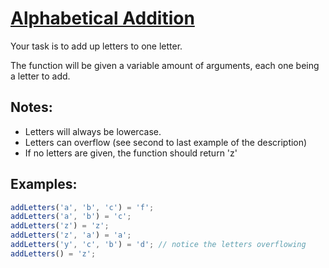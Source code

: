 # [Alphabetical Addition](https://www.codewars.com/kata/5d50e3914861a500121e1958)

Your task is to add up letters to one letter.

The function will be given a variable amount of arguments, each one being a letter to add.

## Notes:

- Letters will always be lowercase.
- Letters can overflow (see second to last example of the description)
- If no letters are given, the function should return 'z'

## Examples:

```js
addLetters('a', 'b', 'c') = 'f';
addLetters('a', 'b') = 'c';
addLetters('z') = 'z';
addLetters('z', 'a') = 'a';
addLetters('y', 'c', 'b') = 'd'; // notice the letters overflowing
addLetters() = 'z';
```

